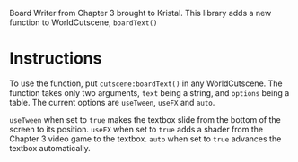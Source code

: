 Board Writer from Chapter 3 brought to Kristal.
This library adds a new function to WorldCutscene, `boardText()`

# Instructions
To use the function, put `cutscene:boardText()` in any WorldCutscene.
The function takes only two arguments, `text` being a string, and `options` being a table.
The current options are `useTween`, `useFX` and `auto`.

`useTween` when set to `true` makes the textbox slide from the bottom of the screen to its position.
`useFX` when set to `true` adds a shader from the Chapter 3 video game to the textbox.
`auto` when set to `true` advances the textbox automatically.
